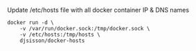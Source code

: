 Update /etc/hosts file with all docker container IP & DNS names
    
    
    docker run -d \
        -v /var/run/docker.sock:/tmp/docker.sock \
        -v /etc/hosts:/tmp/hosts \
        djsisson/docker-hosts
